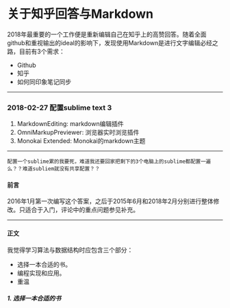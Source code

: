 # 关于知乎回答与Markdown

2018年最重要的一个工作便是重新编辑自己在知乎上的高赞回答。随着全面github和重视输出的ideal的影响下，发现使用Markdown是进行文字编辑必经之路，目前有3个需求：

* Github
* 知乎
* 如何同印象笔记同步

****

### 2018-02-27 配置sublime text 3

1. MarkdownEditing: markdown编辑插件
2. OmniMarkupPreviewer: 浏览器实时浏览插件
3. Monokai Extended: Monokai的markdown主题
 
****

```
配置一个sublime累的我要死，难道我还要回家把剩下的3个电脑上的sublime都配置一遍么？？难道subliem就没有共享配置？？

```

#### 前言

2016年1月第一次编写这个答案，之后于2015年6月和2018年2月分别进行整体修改。只适合于入门，评论中的重点问题参见补充。

****

#### 正文

我觉得学习算法与数据结构时应包含三个部分：

* 选择一本合适的书。
* 编程实现和应用。
* 重温


##### 1. 选择一本合适的书



